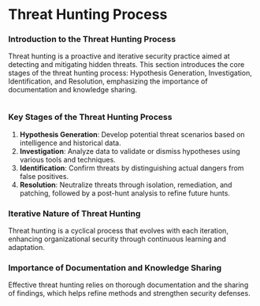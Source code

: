 # Threat Hunting Process

### Introduction to the Threat Hunting Process <a href="#introduction-to-the-threat-hunting-process" id="introduction-to-the-threat-hunting-process"></a>

Threat hunting is a proactive and iterative security practice aimed at detecting and mitigating hidden threats. This section introduces the core stages of the threat hunting process: Hypothesis Generation, Investigation, Identification, and Resolution, emphasizing the importance of documentation and knowledge sharing.

<figure><img src="https://cthfm.gitbook.io/~gitbook/image?url=https%3A%2F%2F3768441748-files.gitbook.io%2F%7E%2Ffiles%2Fv0%2Fb%2Fgitbook-x-prod.appspot.com%2Fo%2Fspaces%252FtHNfXXO5Vftq8PTOhkb3%252Fuploads%252FVBBSB4SEubLY4MrTl80Z%252Fimage.png%3Falt%3Dmedia%26token%3D39783f8b-1388-413e-9a4c-d201e2ab4b2d&#x26;width=768&#x26;dpr=4&#x26;quality=100&#x26;sign=1dcb7b93&#x26;sv=1" alt=""><figcaption></figcaption></figure>

### **Key Stages of the Threat Hunting Process** <a href="#key-stages-of-the-threat-hunting-process" id="key-stages-of-the-threat-hunting-process"></a>

1. **Hypothesis Generation**: Develop potential threat scenarios based on intelligence and historical data.
2. **Investigation**: Analyze data to validate or dismiss hypotheses using various tools and techniques.
3. **Identification**: Confirm threats by distinguishing actual dangers from false positives.
4. **Resolution**: Neutralize threats through isolation, remediation, and patching, followed by a post-hunt analysis to refine future hunts.

### **Iterative Nature of Threat Hunting** <a href="#iterative-nature-of-threat-hunting" id="iterative-nature-of-threat-hunting"></a>

Threat hunting is a cyclical process that evolves with each iteration, enhancing organizational security through continuous learning and adaptation.

### **Importance of Documentation and Knowledge Sharing** <a href="#importance-of-documentation-and-knowledge-sharing" id="importance-of-documentation-and-knowledge-sharing"></a>

Effective threat hunting relies on thorough documentation and the sharing of findings, which helps refine methods and strengthen security defenses.
